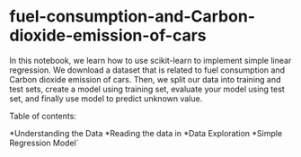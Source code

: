 # fuel-consumption-and-Carbon-dioxide-emission-of-cars
In this notebook, we learn how to use scikit-learn to implement simple linear regression. We download a dataset that is related to fuel consumption and Carbon dioxide emission of cars. Then, we split our data into training and test sets, create a model using training set, evaluate your model using test set, and finally use model to predict unknown value.

Table of contents:

*Understanding the Data
*Reading the data in
*Data Exploration
*Simple Regression Model`
